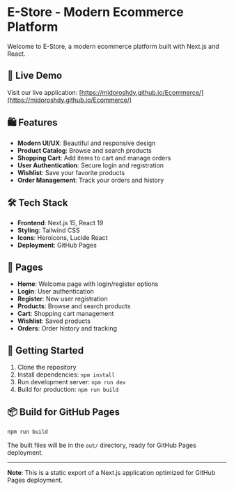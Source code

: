 # E-Store - Modern Ecommerce Platform

Welcome to E-Store, a modern ecommerce platform built with Next.js and React.

## 🚀 Live Demo

Visit our live application: [https://midoroshdy.github.io/Ecommerce/](https://midoroshdy.github.io/Ecommerce/)

## 🛍️ Features

- **Modern UI/UX**: Beautiful and responsive design
- **Product Catalog**: Browse and search products
- **Shopping Cart**: Add items to cart and manage orders
- **User Authentication**: Secure login and registration
- **Wishlist**: Save your favorite products
- **Order Management**: Track your orders and history

## 🛠️ Tech Stack

- **Frontend**: Next.js 15, React 19
- **Styling**: Tailwind CSS
- **Icons**: Heroicons, Lucide React
- **Deployment**: GitHub Pages

## 📱 Pages

- **Home**: Welcome page with login/register options
- **Login**: User authentication
- **Register**: New user registration
- **Products**: Browse and search products
- **Cart**: Shopping cart management
- **Wishlist**: Saved products
- **Orders**: Order history and tracking

## 🚀 Getting Started

1. Clone the repository
2. Install dependencies: `npm install`
3. Run development server: `npm run dev`
4. Build for production: `npm run build`

## 📦 Build for GitHub Pages

```bash
npm run build
```

The built files will be in the `out/` directory, ready for GitHub Pages deployment.

---

**Note**: This is a static export of a Next.js application optimized for GitHub Pages deployment.
